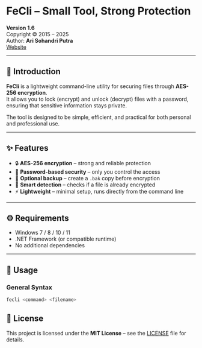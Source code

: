 # FeCli – Small Tool, Strong Protection  

**Version 1.6**  
Copyright © 2015 – 2025  
Author: **Ari Sohandri Putra**  
[Website](https://arisohandriputra.github.io)  

---

## 📖 Introduction  
**FeCli** is a lightweight command-line utility for securing files through **AES-256 encryption**.  
It allows you to lock (encrypt) and unlock (decrypt) files with a password, ensuring that sensitive information stays private.  

The tool is designed to be simple, efficient, and practical for both personal and professional use.  

---

## ✨ Features  
- 🔒 **AES-256 encryption** – strong and reliable protection  
- 🔑 **Password-based security** – only you control the access  
- 📂 **Optional backup** – create a `.bak` copy before encryption  
- 🧠 **Smart detection** – checks if a file is already encrypted  
- ⚡ **Lightweight** – minimal setup, runs directly from the command line  

---

## ⚙️ Requirements  
- Windows 7 / 8 / 10 / 11  
- .NET Framework (or compatible runtime)  
- No additional dependencies  

---

## 🚀 Usage  

### General Syntax
```bash
fecli <command> <filename>
```
## 📄 License  
This project is licensed under the **MIT License** – see the [LICENSE](LICENSE) file for details.
